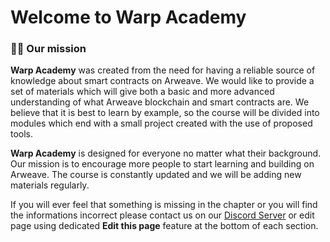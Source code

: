 # Welcome to Warp Academy

### 🧑‍🎓 Our mission

**Warp Academy** was created from the need for having a reliable source of knowledge about smart contracts on Arweave. We would like to provide a set of materials which will give both a basic and more advanced understanding of what Arweave blockchain and smart contracts are. We believe that it is best to learn by example, so the course will be divided into modules which end with a small project created with the use of proposed tools.

**Warp Academy** is designed for everyone no matter what their background. Our mission is to encourage more people to start learning and building on Arweave. The course is constantly updated and we will be adding new materials regularly.

If you will ever feel that something is missing in the chapter or you will find the informations incorrect please contact us on our [Discord Server](https://discord.com/invite/PVxBZKFr46) or edit page using dedicated **Edit this page** feature at the bottom of each section.

